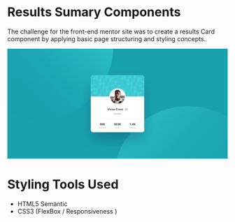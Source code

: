 # Results Sumary Components
The challenge for the front-end mentor site was to create a results Card component by applying basic page structuring and styling concepts.

![Design preview for the Results summary component coding challenge](./design/desktop-design.jpg)

# Styling Tools Used
- HTML5 Semantic
- CSS3 (FlexBox / Responsiveness )
